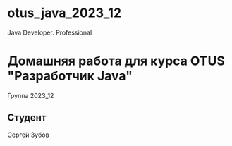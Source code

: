 # otus_java_2023_12
Java Developer. Professional

# Домашняя работа для курса OTUS "Разработчик Java"

Группа 2023_12

## Студент

Сергей Зубов
